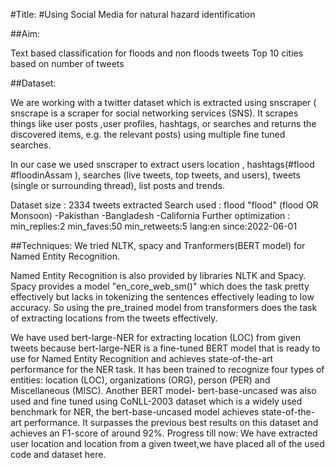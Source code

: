 #Title:
#Using Social Media for natural hazard identification

##Aim: 

Text based classification for floods and non floods tweets
Top 10 cities based on number of tweets

##Dataset:

We are working with a twitter dataset which is extracted using snscraper ( snscrape is a scraper for social networking services (SNS). It scrapes things like user posts ,user profiles, hashtags, or searches and returns the discovered items, e.g. the relevant posts) using multiple fine tuned searches.

In our case we used snscraper to extract users location , hashtags(#flood #floodinAssam ), searches (live tweets, top tweets, and users), tweets (single or surrounding thread), list posts and trends.

Dataset size : 2334 tweets extracted
Search used : flood  "flood" (flood OR Monsoon) -Pakisthan -Bangladesh -California
Further optimization : min_replies:2 min_faves:50 min_retweets:5 lang:en since:2022-06-01

##Techniques:
We tried NLTK, spacy and Tranformers(BERT model)  for Named Entity Recognition.

Named Entity Recognition is also provided by libraries NLTK and Spacy. Spacy provides a model "en_core_web_sm()" which does the task pretty effectively but lacks in tokenizing the sentences effectively leading to low accuracy. So using the pre_trained model from transformers does the task of extracting locations from the tweets effectively. 

We have used bert-large-NER for extracting location (LOC) from given tweets because bert-large-NER is a fine-tuned BERT model that is ready to use for Named Entity Recognition and achieves state-of-the-art performance for the NER task. It has been trained to recognize four types of entities: location (LOC), organizations (ORG), person (PER) and Miscellaneous (MISC).
Another BERT model- bert-base-uncased was also used and fine tuned using CoNLL-2003 dataset which is a widely used benchmark for NER, the bert-base-uncased model achieves state-of-the-art performance. It surpasses the previous best results on this dataset and achieves an F1-score of around 92%.
Progress till now:
We have extracted user location and location from a given tweet,we have placed all of the used code and dataset here.

